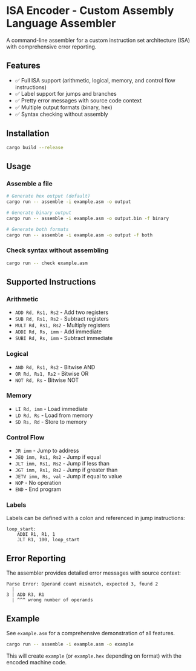 # ISA Encoder - Custom Assembly Language Assembler

A command-line assembler for a custom instruction set architecture (ISA) with comprehensive error reporting.

## Features

- ✅ Full ISA support (arithmetic, logical, memory, and control flow instructions)
- ✅ Label support for jumps and branches
- ✅ Pretty error messages with source code context
- ✅ Multiple output formats (binary, hex)
- ✅ Syntax checking without assembly

## Installation

```bash
cargo build --release
```

## Usage

### Assemble a file

```bash
# Generate hex output (default)
cargo run -- assemble -i example.asm -o output

# Generate binary output
cargo run -- assemble -i example.asm -o output.bin -f binary

# Generate both formats
cargo run -- assemble -i example.asm -o output -f both
```

### Check syntax without assembling

```bash
cargo run -- check example.asm
```

## Supported Instructions

### Arithmetic

- `ADD Rd, Rs1, Rs2` - Add two registers
- `SUB Rd, Rs1, Rs2` - Subtract registers
- `MULT Rd, Rs1, Rs2` - Multiply registers
- `ADDI Rd, Rs, imm` - Add immediate
- `SUBI Rd, Rs, imm` - Subtract immediate

### Logical

- `AND Rd, Rs1, Rs2` - Bitwise AND
- `OR Rd, Rs1, Rs2` - Bitwise OR
- `NOT Rd, Rs` - Bitwise NOT

### Memory

- `LI Rd, imm` - Load immediate
- `LD Rd, Rs` - Load from memory
- `SD Rs, Rd` - Store to memory

### Control Flow

- `JR imm` - Jump to address
- `JEQ imm, Rs1, Rs2` - Jump if equal
- `JLT imm, Rs1, Rs2` - Jump if less than
- `JGT imm, Rs1, Rs2` - Jump if greater than
- `JETV imm, Rs, val` - Jump if equal to value
- `NOP` - No operation
- `END` - End program

### Labels

Labels can be defined with a colon and referenced in jump instructions:

```assembly
loop_start:
    ADDI R1, R1, 1
    JLT R1, 100, loop_start
```

## Error Reporting

The assembler provides detailed error messages with source context:

```
Parse Error: Operand count mismatch, expected 3, found 2
  |
3 | ADD R3, R1
  | ^^^ wrong number of operands
```

## Example

See `example.asm` for a comprehensive demonstration of all features.

```bash
cargo run -- assemble -i example.asm -o example
```

This will create `example` (or `example.hex` depending on format) with the encoded machine code.
